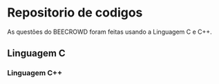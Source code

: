 # Repositorio de codigos
As questões do BEECROWD foram feitas usando a Linguagem C e C++.

## Linguagem C

### Linguagem C++ 



